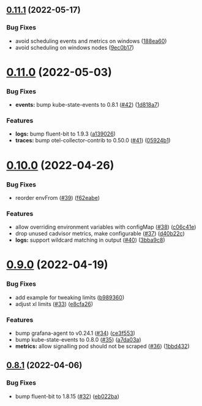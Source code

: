## [0.11.1](https://github.com/observeinc/manifests/compare/v0.11.0...v0.11.1) (2022-05-17)


### Bug Fixes

* avoid scheduling events and metrics on windows ([188ea60](https://github.com/observeinc/manifests/commit/188ea6007eb713c37ff7c089fee84a8b468e4a77))
* avoid scheduling on windows nodes ([9ec0b17](https://github.com/observeinc/manifests/commit/9ec0b1790b41b97f61d6c5b0b42eaf899fb4072a))



# [0.11.0](https://github.com/observeinc/manifests/compare/v0.10.0...v0.11.0) (2022-05-03)


### Bug Fixes

* **events:** bump kube-state-events to 0.8.1 ([#42](https://github.com/observeinc/manifests/issues/42)) ([1d818a7](https://github.com/observeinc/manifests/commit/1d818a78a18b45684e8f9e2c9c6a5de5c3afd9f0))


### Features

* **logs:** bump fluent-bit to 1.9.3 ([a139026](https://github.com/observeinc/manifests/commit/a139026451b457ac12bf86eaa2fe66571ec81b4a))
* **traces:** bump otel-collector-contrib to 0.50.0 ([#41](https://github.com/observeinc/manifests/issues/41)) ([05924b1](https://github.com/observeinc/manifests/commit/05924b1b357d11afa2a2650b3cd781410e6c8301))



# [0.10.0](https://github.com/observeinc/manifests/compare/v0.9.0...v0.10.0) (2022-04-26)


### Bug Fixes

* reorder envFrom ([#39](https://github.com/observeinc/manifests/issues/39)) ([f62eabe](https://github.com/observeinc/manifests/commit/f62eabe2e5073ea80a9d702bf40bb974b1271d76))


### Features

* allow overriding environment variables with configMap ([#38](https://github.com/observeinc/manifests/issues/38)) ([c06c41e](https://github.com/observeinc/manifests/commit/c06c41e96fe7ec04ec715a6b612aab1e2ea966b7))
* drop unused cadvisor metrics, make configurable ([#37](https://github.com/observeinc/manifests/issues/37)) ([d40b22c](https://github.com/observeinc/manifests/commit/d40b22cf883549274b69982fe66807f8210c4d13))
* **logs:** support wildcard matching in output ([#40](https://github.com/observeinc/manifests/issues/40)) ([3bba9c8](https://github.com/observeinc/manifests/commit/3bba9c852b83da616eaa4837979c5d3a8732933e))



# [0.9.0](https://github.com/observeinc/manifests/compare/v0.8.1...v0.9.0) (2022-04-19)


### Bug Fixes

* add example for tweaking limits ([b989360](https://github.com/observeinc/manifests/commit/b9893604626d803932bb89218af555000dfed0ab))
* adjust xl limits ([#33](https://github.com/observeinc/manifests/issues/33)) ([e8cfa26](https://github.com/observeinc/manifests/commit/e8cfa263c74dd8b30512c59df1da022fa07c063e))


### Features

* bump grafana-agent to v0.24.1 ([#34](https://github.com/observeinc/manifests/issues/34)) ([ce3f553](https://github.com/observeinc/manifests/commit/ce3f5530c679fc9e8ee4ae306b4baf770768b4ea))
* bump kube-state-events to 0.8.0 ([#35](https://github.com/observeinc/manifests/issues/35)) ([a7da03a](https://github.com/observeinc/manifests/commit/a7da03abdfe73e2e1929dd5e423a257b609e5c2c))
* **metrics:** allow signalling pod should not be scraped ([#36](https://github.com/observeinc/manifests/issues/36)) ([1bbd432](https://github.com/observeinc/manifests/commit/1bbd432a551b2f42cc4cb58fe84c9a1edbe95f63))



## [0.8.1](https://github.com/observeinc/manifests/compare/v0.8.0...v0.8.1) (2022-04-06)


### Bug Fixes

* bump fluent-bit to 1.8.15 ([#32](https://github.com/observeinc/manifests/issues/32)) ([eb022ba](https://github.com/observeinc/manifests/commit/eb022ba334fcca410207331430e7cd077241f515))



